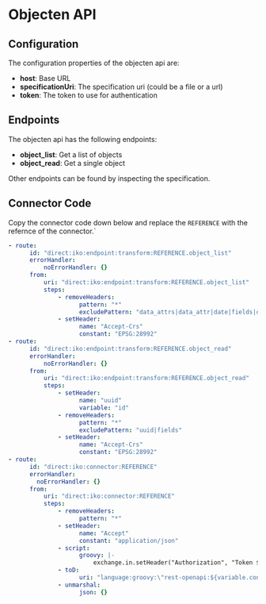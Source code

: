 # Objecten API

## Configuration

The configuration properties of the objecten api are:
- **host**: Base URL
- **specificationUri**: The specification uri (could be a file or a url)
- **token**: The token to use for authentication

## Endpoints

The objecten api has the following endpoints:
- **object_list**: Get a list of objects
- **object_read**: Get a single object

Other endpoints can be found by inspecting the specification.

## Connector Code

Copy the connector code down below and replace the `REFERENCE` with the refernce of the connector.`

```yaml
- route:
      id: "direct:iko:endpoint:transform:REFERENCE.object_list"
      errorHandler:
          noErrorHandler: {}
      from:
          uri: "direct:iko:endpoint:transform:REFERENCE.object_list"
          steps:
              - removeHeaders:
                    pattern: "*"
                    excludePattern: "data_attrs|data_attr|date|fields|ordering|page|pageSize|registrationDate|type"
              - setHeader:
                    name: "Accept-Crs"
                    constant: "EPSG:28992"
- route:
      id: "direct:iko:endpoint:transform:REFERENCE.object_read"
      errorHandler:
          noErrorHandler: {}
      from:
          uri: "direct:iko:endpoint:transform:REFERENCE.object_read"
          steps:
              - setHeader:
                    name: "uuid"
                    variable: "id"
              - removeHeaders:
                    pattern: "*"
                    excludePattern: "uuid|fields"
              - setHeader:
                    name: "Accept-Crs"
                    constant: "EPSG:28992"
- route:
      id: "direct:iko:connector:REFERENCE"
      errorHandler:
        noErrorHandler: {}
      from:
          uri: "direct:iko:connector:REFERENCE"
          steps:
              - removeHeaders:
                    pattern: "*"
              - setHeader:
                    name: "Accept"
                    constant: "application/json"
              - script:
                    groovy: |-
                        exchange.in.setHeader("Authorization", "Token ${exchange.getVariable('configProperties', Map).token}")
              - toD:
                    uri: "language:groovy:\"rest-openapi:${variable.configProperties.specificationUri}#${variable.operation}?host=${variable.configProperties.host}\""
              - unmarshal:
                    json: {}
```